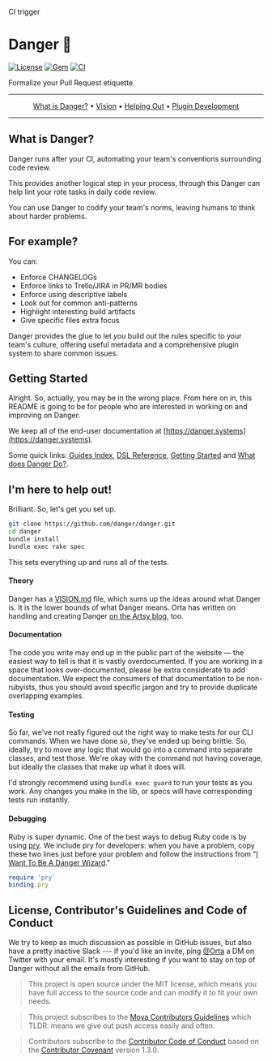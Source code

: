 CI trigger

# Danger :no_entry_sign:

[![License](http://img.shields.io/badge/license-MIT-green.svg?style=flat)](https://github.com/orta/danger/blob/master/LICENSE)
[![Gem](https://img.shields.io/gem/v/danger.svg?style=flat)](http://rubygems.org/gems/danger)
[![CI](https://github.com/danger/danger/actions/workflows/CI.yml/badge.svg)](https://github.com/danger/danger/actions/workflows/CI.yml)

Formalize your Pull Request etiquette.

-------

<p align="center">
    <a href="#what-is-danger">What is Danger?</a> &bull;
    <a href="VISION.md">Vision</a> &bull;
    <a href="#im-here-to-help-out">Helping Out</a> &bull;
    <a href="https://danger.systems/guides/creating_your_first_plugin.html">Plugin Development</a>
</p>

-------

## What is Danger?

Danger runs after your CI, automating your team's conventions surrounding code review.

This provides another logical step in your process, through this Danger can help lint your rote tasks in daily code review.

You can use Danger to codify your team's norms, leaving humans to think about harder problems.

## For example?

You can:

* Enforce CHANGELOGs
* Enforce links to Trello/JIRA in PR/MR bodies
* Enforce using descriptive labels
* Look out for common anti-patterns
* Highlight interesting build artifacts
* Give specific files extra focus

Danger provides the glue to let _you_ build out the rules specific to your team's culture, offering useful metadata and a comprehensive plugin system to share common issues.

## Getting Started

Alright. So, actually, you may be in the wrong place. From here on in, this README is going to be for people who are interested in working on and improving on Danger.

We keep all of the end-user documentation at [https://danger.systems](https://danger.systems).

Some quick links: [Guides Index](https://danger.systems/guides.html), [DSL Reference](https://danger.systems/reference.html), [Getting Started](https://danger.systems/guides/getting_started.html) and [What does Danger Do?](https://danger.systems/guides/what_does_danger_do.html).

## I'm here to help out!

Brilliant. So, let's get you set up.

```sh
git clone https://github.com/danger/danger.git
cd danger
bundle install
bundle exec rake spec
```

This sets everything up and runs all of the tests.

#### Theory

Danger has a [VISION.md](https://github.com/danger/danger/blob/master/VISION.md) file, which sums up the ideas around what Danger is. It is the lower bounds of what Danger means. Orta has written on handling and creating Danger [on the Artsy blog](http://artsy.github.io/blog/categories/danger/), too.

#### Documentation

The code you write may end up in the public part of the website — the easiest way to tell is that it is vastly overdocumented. If you are working in a space that looks over-documented, please be extra considerate to add documentation. We expect the consumers of that documentation to be non-rubyists, thus you should avoid specific jargon and try to provide duplicate overlapping examples.

#### Testing

So far, we've not really figured out the right way to make tests for our CLI commands. When we have done so, they've ended up being brittle. So, ideally, try to move any logic that would go into a command into separate classes, and test those. We're okay with the command not having coverage, but ideally the classes that make up what it does will.

I'd strongly recommend using `bundle exec guard` to run your tests as you work. Any changes you make in the lib, or specs will have corresponding tests run instantly.

#### Debugging

Ruby is super dynamic. One of the best ways to debug Ruby code is by using [pry](https://pry.github.io/). We include pry for developers: when you have a problem, copy these two lines just before your problem and follow the instructions from "[I Want To Be A Danger Wizard](https://danger.systems/guides/troubleshooting.html#i-want-to-be-a-danger-wizard)."

```ruby
require 'pry'
binding.pry
```

## License, Contributor's Guidelines and Code of Conduct

We try to keep as much discussion as possible in GitHub issues, but also have a pretty inactive Slack --- if you'd like an invite, ping [@Orta](https://twitter.com/orta/) a DM on Twitter with your email. It's mostly interesting if you want to stay on top of Danger without all the emails from GitHub.

> This project is open source under the MIT license, which means you have full access to the source code and can modify it to fit your own needs.

> This project subscribes to the [Moya Contributors Guidelines](https://github.com/Moya/contributors) which TLDR: means we give out push access easily and often.

> Contributors subscribe to the [Contributor Code of Conduct](https://contributor-covenant.org/version/1/3/0/) based on the [Contributor Covenant](https://contributor-covenant.org) version 1.3.0.
